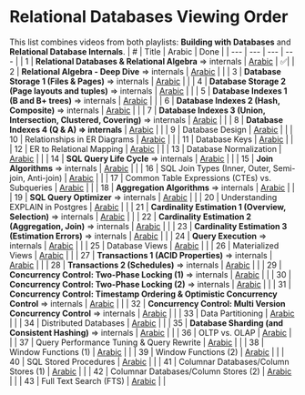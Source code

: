 # Relational Databases Viewing Order

This list combines videos from both playlists: **Building with Databases** and **Relational Database Internals**.
| # | Title | Arabic | Done |
| --- | --- | --- | --- |
| 1 | **Relational Databases & Relational Algebra** => internals | [Arabic](https://www.youtube.com/watch?v=UuCDByipiCo) | ✅|
| 2 | **Relational Algebra - Deep Dive** => internals | [Arabic](https://www.youtube.com/watch?v=OuFS0tcQXh8) |  |
| 3 | **Database Storage 1 (Files & Pages)** => internals | [Arabic](https://youtu.be/-HtHhBQbMB4) |  |
| 4 | **Database Storage 2 (Page layouts and tuples)** => internals | [Arabic](https://youtu.be/8-LJyyAjOhE) |  |
| 5 | **Database Indexes 1 (B and B+ trees)** => internals | [Arabic](https://youtu.be/1ZhBULsbZGw) |  |
| 6 | **Database Indexes 2 (Hash, Composite)** => internals | [Arabic](https://youtu.be/ddWoqXw6Qic) |  |
| 7 | **Database Indexes 3 (Union, Intersection, Clustered, Covering)** => internals | [Arabic](https://youtu.be/KTEViriyc-Q) |  |
| 8 | **Database Indexes 4 (Q & A) => internals** | [Arabic](https://youtu.be/wY_SxRMLTvA) |  |
| 9 | Database Design | [Arabic](https://youtu.be/gZ5iYMkrcfQ) |  |
| 10 | Relationships in ER Diagrams | [Arabic](https://youtu.be/hp1gX4kh3lw) |  |
| 11 | Database Keys | [Arabic](https://youtu.be/kgpiD3Z_swg) |  |
| 12 | ER to Relational Mapping | [Arabic](https://youtu.be/3E_FTJ1KFyg) |  |
| 13 | Database Normalization | [Arabic](https://youtu.be/1HEHa_EJa0k) | |
| 14 | **SQL Query Life Cycle** => internals | [Arabic](https://youtu.be/SEKF4u6Ovyw) |  |
| 15 | **Join Algorithms** => internals | [Arabic](https://youtu.be/oVeo3i5ExaA) |  |
| 16 | SQL Join Types (Inner, Outer, Semi-join, Anti-join) | [Arabic](https://youtu.be/4RmzfVUVxYI) |  |
| 17 | Common Table Expressions (CTEs) vs. Subqueries | [Arabic](https://youtu.be/bdKIwDv9Owc) |  |
| 18 | **Aggregation Algorithms** => internals | [Arabic](https://youtu.be/dHOYDnqJ9HY) |  |
| 19 | **SQL Query Optimizer** => internals | [Arabic](https://youtu.be/iAxFGRbAh8s) |  |
| 20 | Understanding EXPLAIN in Postgres | [Arabic](https://youtu.be/12puiczFlz8) |  |
| 21 | **Cardinality Estimation 1 (Overview, Selection)** => internals | [Arabic](https://youtu.be/PPDDLS5NSyM) |  |
| 22 | **Cardinality Estimation 2 (Aggregation, Join)** => internals | [Arabic](https://youtu.be/QwqNuRSLE3M) |  |
| 23 | **Cardinality Estimation 3 (Estimation Errors)** => internals | [Arabic](https://youtu.be/ZD0ZarOR438) |  |
| 24 | **Query Execution** => internals | [Arabic](https://youtu.be/Hl0SwV1RFFs) |  |
| 25 | Database Views | [Arabic](https://youtu.be/tBqbzeV_EkI) |  |
| 26 | Materialized Views | [Arabic](https://youtu.be/qcJiNoQxHQg) |  |
| 27 | **Transactions 1 (ACID Properties)** => internals | [Arabic](https://www.youtube.com/watch?v=ziH5Y4tvQJE) |  |
| 28 | **Transactions 2 (Schedules)** => internals | [Arabic](https://youtu.be/KRZTwTWiUek) |  |
| 29 | **Concurrency Control: Two-Phase Locking (1)** => internals | [Arabic](https://youtu.be/s8w-GplT6K4) | |
| 30 | **Concurrency Control: Two-Phase Locking (2)** => internals | [Arabic](https://youtu.be/4Ll7zlC9f4w) |  |
| 31 | **Concurrency Control: Timestamp Ordering & Optimistic Concurrency Control** => internals | [Arabic](https://youtu.be/f6sl5XFnAr4) | |
| 32 | **Concurrency Control: Multi Version Concurrency Control** => internals | [Arabic](https://youtu.be/RDry1RyIw1s) |  |
| 33 | Data Partitioning | [Arabic](https://youtu.be/XnCnIWMxEhA) | |
| 34 | Distributed Databases | [Arabic](https://youtu.be/LujY8mdibGk) | |
| 35 | **Database Sharding (and Consistent Hashing)** => internals | [Arabic](https://youtu.be/-GXQwCIRANA) |  |
| 36 | OLTP vs. OLAP | [Arabic](https://youtu.be/MMrx03rQbGg) |  |
| 37 | Query Performance Tuning & Query Rewrite | [Arabic](https://youtu.be/RtXQug0DuVo) |  |
| 38 | Window Functions (1) | [Arabic](https://youtu.be/eOVmvztKP4o) |  |
| 39 | Window Functions (2) | [Arabic](https://youtu.be/Y-nYllYu83Q) |  |
| 40 | SQL Stored Procedures | [Arabic](https://youtu.be/4nBPnPg-als) |  |
| 41 | Columnar Databases/Column Stores (1) | [Arabic](https://youtu.be/8bDJPLhleeo) |  |
| 42 | Columnar Databases/Column Stores (2) | [Arabic](https://youtu.be/4IJ9hK4BuiI) |  |
| 43 | Full Text Search (FTS) | [Arabic](https://youtu.be/UfWDzLus1yY) |  |
